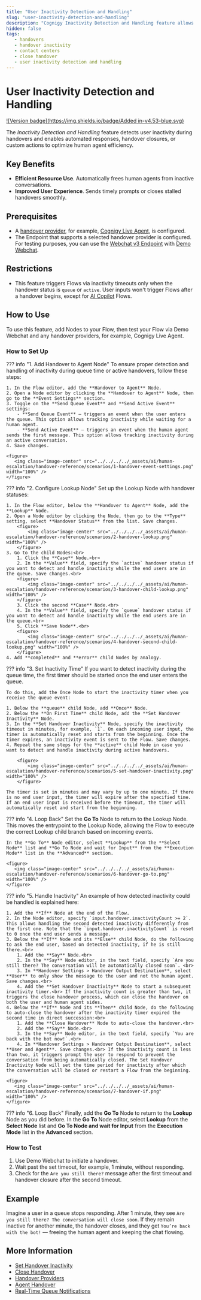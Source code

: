 ```yaml
---
title: "User Inactivity Detection and Handling"
slug: "user-inactivity-detection-and-handling"
description: "Cognigy Inactivity Detection and Handling feature allows you to detect inactivity of end users during handovers and to handle this inactivity by auto-closing the handover, configuring automated responses or trigger further actions."
hidden: false
tags:
   - handovers
   - handover inactivity
   - contact centers
   - close handover
   - user inactivity detection and handling
---
```


# User Inactivity Detection and Handling

[![Version badge](https://img.shields.io/badge/Added in-v4.53-blue.svg)](../../release-notes/4.53.md)

The _Inactivity Detection and Handling_ feature detects user inactivity during handovers
and enables automated responses,
handover closures, or custom actions to optimize human agent efficiency.

## Key Benefits

- **Efficient Resource Use**. Automatically frees human agents from inactive conversations.
- **Improved User Experience**. Sends timely prompts or closes stalled handovers smoothly.

## Prerequisites

- A [handover provider](handover-reference/overview.md), for example, [Cognigy Live Agent](handover-reference/live-agent.md), is configured.
- The Endpoint that supports a selected handover provider is configured. For testing purposes, you can use the [Webchat v3 Endpoint](../../webchat/v3/overview.md) with [Demo Webchat](../../webchat/demo.md).

## Restrictions

- This feature triggers Flows via inactivity timeouts only when the handover status is `queue` or `active`. User inputs won't trigger Flows after a handover begins, except for [AI Copilot](../../ai-copilot/index.md) Flows.

## How to Use

To use this feature, add Nodes to your Flow, then test your Flow via Demo Webchat and any handover providers, for example, Cognigy Live Agent.

### How to Set Up

??? info "1. Add Handover to Agent Node"
    To ensure proper detection and handling of inactivity during queue time or active handovers, follow these steps:

    1. In the Flow editor, add the **Handover to Agent** Node.
    2. Open a Node editor by clicking the **Handover to Agent** Node, then go to the **Event Settings** section.
    3. Toggle on the **Send Queue Event** and **Send Active Event** settings:
        - **Send Queue Event** — triggers an event when the user enters the queue. This option allows tracking inactivity while waiting for a human agent.
        - **Send Active Event** — triggers an event when the human agent sends the first message. This option allows tracking inactivity during an active conversation.
    4. Save changes.

    <figure>
       <img class="image-center" src="../../../../_assets/ai/human-escalation/handover-reference/scenarios/1-handover-event-settings.png" width="100%" />
    </figure>

??? info "2. Configure Lookup Node"
    Set up the Lookup Node with handover statuses:

    1. In the Flow editor, below the **Handover to Agent** Node, add the **Lookup** Node.
    2. Open a Node editor by clicking the Node, then go to the **Type** setting, select **Handover Status** from the list. Save changes.
        <figure>
            <img class="image-center" src="../../../../_assets/ai/human-escalation/handover-reference/scenarios/2-handover-lookup.png" width="100%" />
        </figure>
    3. Go to the child Nodes:<br>
        1. Click the **Case** Node.<br>
        2. In the **Value** field, specify the `active` handover status if you want to detect and handle inactivity while the end users are in the queue. Save changes.<br>
        <figure>
            <img class="image-center" src="../../../../_assets/ai/human-escalation/handover-reference/scenarios/3-handover-child-lookup.png" width="100%" />
        </figure>
        3. Click the second **Case** Node.<br>
        4. In the **Value** field, specify the `queue` handover status if you want to detect and handle inactivity while the end users are in the queue.<br>
        5. Click **Save Node**.<br>
        <figure>
            <img class="image-center" src="../../../../_assets/ai/human-escalation/handover-reference/scenarios/4-handover-second-child-lookup.png" width="100%" />
        </figure>
    4. Add **completed** and **error** child Nodes by analogy.

??? info "3. Set Inactivity Time"
    If you want to detect inactivity during the queue time, the first timer should be started once the end user enters the queue.

    To do this, add the Once Node to start the inactivity timer when you receive the queue event:

    1. Below the **queue** child Node, add **Once** Node.
    2. Below the **On First Time** child Node, add the **Set Handover Inactivity** Node.
    3. In the **Set Handover Inactivity** Node, specify the inactivity timeout in minutes, for example, `1`. On each incoming user input, the timer is automatically reset and starts from the beginning. Once the timer expires, an inactivity event is sent to the Flow. Save changes.
    4. Repeat the same steps for the **active** child Node in case you want to detect and handle inactivity during active handovers.

        <figure>
            <img class="image-center" src="../../../../_assets/ai/human-escalation/handover-reference/scenarios/5-set-handover-inactivity.png" width="100%" />
        </figure>

    The timer is set in minutes and may vary by up to one minute. If there is no end user input, the timer will expire after the specified time. If an end user input is received before the timeout, the timer will automatically reset and start from the beginning.
 
??? info "4. Loop Back"
    Set the **Go To** Node to return to the Lookup Node.
    This moves the entrypoint to the Lookup Node, allowing the Flow to execute the correct Lookup child branch based on incoming events.
   
    In the **Go To** Node editor, select **Lookup** from the **Select Node** list and **Go To Node and wait for Input** from the **Execution Mode** list in the **Advanced** section.
   
    <figure>
       <img class="image-center" src="../../../../_assets/ai/human-escalation/handover-reference/scenarios/6-handover-go-to.png" width="100%" />
    </figure>

??? info "5. Handle Inactivity"
    An example of how detected inactivity could be handled is explained here:

    1. Add the **If** Node at the end of the Flow.
    2. In the Node editor, specify `input.handover.inactivityCount >= 2`. This allows handling the second detected inactivity differently from the first one. Note that the `input.handover.inactivityCount` is reset to 0 once the end user sends a message.
    3. Below the **If** Node and its **Else** child Node, do the following to ask the end user, based on detected inactivity, if he is still there.<br>
        1. Add the **Say** Node.<br>
        2. In the **Say** Node editor, in the text field, specify `Are you still there? The conversation will be automatically closed soon`. <br>
        3. In **Handover Settings > Handover Output Destination**, select **User** to only show the message to the user and not the human agent. Save changes.<br>
        4. Add the **Set Handover Inactivity** Node to start a subsequent inactivity timer.<br> If the inactivity count is greater than two, it triggers the close handover process, which can close the handover on both the user and human agent sides.
    4. Below the **If** Node and its **Then** child Node, do the following to auto-close the handover after the inactivity timer expired the second time in direct succession:<br>
        1. Add the **Close Handover** Node to auto-close the handover.<br>
        2. Add the **Say** Node.<br>
        3. In the **Say** Node editor, in the text field, specify `You are back with the bot now!`.<br>
        4. In **Handover Settings > Handover Output Destination**, select **User and Agent**. Save changes.<br> If the inactivity count is less than two, it triggers prompt the user to respond to prevent the conversation from being automatically closed. The Set Handover Inactivity Node will set the time period for inactivity after which the conversation will be closed or restart a Flow from the beginning.

    <figure>
       <img class="image-center" src="../../../../_assets/ai/human-escalation/handover-reference/scenarios/7-handover-if.png" width="100%" />
    </figure>

??? info "6. Loop Back"
    Finally, add the **Go To** Node to return to the **Lookup** Node as you did before. In the **Go To** Node editor,
    select **Lookup** from the **Select Node** list
    and **Go To Node and wait for Input** from the **Execution Mode** list in the **Advanced** section. 

### How to Test 

1. Use Demo Webchat to initiate a handover.  
2. Wait past the set timeout, for example, 1 minute, without responding.  
3. Check for the `Are you still there?` message after the first timeout and handover closure after the second timeout.

## Example

Imagine a user in a queue stops responding. 
After 1 minute,
they see
`Are you still there? The conversation will close soon`. If they remain inactive for another minute, the handover closes, and they get `You’re back with the bot!`
— freeing the human agent and keeping the chat flowing.

## More Information

- [Set Handover Inactivity](../build/node-reference/service/set-handover-inactivity.md)
- [Close Handover](../build/node-reference/service/close-handover.md)
- [Handover Providers](handover-reference/overview.md)
- [Agent Handover](../build/node-reference/service/handover-to-agent.md)
- [Real-Time Queue Notifications](../../live-agent/conversation/conversation-queue/real-time-queue-notifications.md)